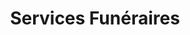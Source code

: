 ---
title: "Services Funéraires"
url: /charenton-le-pont/services-funeraires/
shop: Bestattungen
---